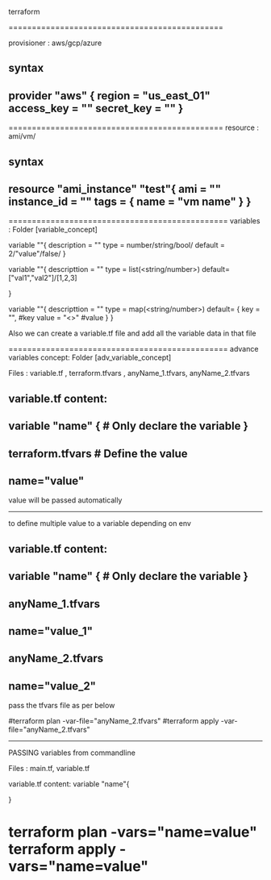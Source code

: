 terraform 

==============================================

 provisioner : aws/gcp/azure 

syntax 
---
provider "aws" {
    region = "us_east_01"
    access_key = ""
    secret_key = ""
}
---



==============================================
 resource   :  ami/vm/   

syntax
---
resource "ami_instance" "test"{
    ami = ""
    instance_id = ""
    tags = {
        name = "vm name"
    }
}
---




===============================================
variables :   Folder  [variable_concept]

variable "<name>"{
    description = ""
    type = number/string/bool/
    default = 2/"value"/false/
    }

variable "<name>"{
    descripttion = ""
    type = list(<string/number>)
    default= ["val1","val2"]/[1,2,3]

}

variable "<name>"{
    descripttion = ""
    type = map(<string/number>)
    default= {
        key = "<project name>",   #key
        value = "<>"            #value
    }
}


Also we can create a  variable.tf file  and add all the variable data in that file

===============================================
advance variables concept:   Folder  [adv_variable_concept]

Files  :  variable.tf , terraform.tfvars , anyName_1.tfvars, anyName_2.tfvars

variable.tf content:
------
variable "name" {   # Only declare the variable 
}
------

terraform.tfvars   # Define the value 
---
name="value"
---

value will be passed automatically
_____________________________________________________

to  define multiple value to a variable depending on env

variable.tf content:
------
variable "name" {   # Only declare the variable 
}
------

anyName_1.tfvars
------
name="value_1"
------


anyName_2.tfvars
------
name="value_2"
------

pass the tfvars file as per below

#terraform plan -var-file="anyName_2.tfvars"
#terraform apply -var-file="anyName_2.tfvars"



------------------------------------------
PASSING variables from commandline

Files : main.tf, variable.tf 

variable.tf content:
variable "name"{

}

terraform plan -vars="name=value"
terraform apply -vars="name=value"
===============================================
